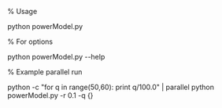 % Usage

python powerModel.py 

% For options

python powerModel.py --help

% Example parallel run

python -c "for q in range(50,60): print q/100.0" | parallel python powerModel.py -r 0.1 -q {}

